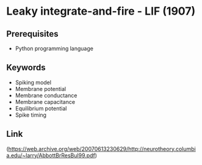 # Leaky integrate-and-fire - LIF (1907)
## Prerequisites
* Python programming language
## Keywords
* Spiking model
* Membrane potential
* Membrane conductance
* Membrane capacitance
* Equilibrium potential
* Spike timing

## Link
(https://web.archive.org/web/20070613230629/http://neurotheory.columbia.edu/~larry/AbbottBrResBul99.pdf)
